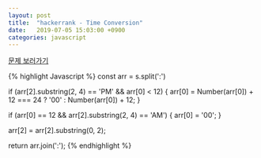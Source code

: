 ```yaml
---
layout: post
title:  "hackerrank - Time Conversion"
date:   2019-07-05 15:03:00 +0900
categories: javascript
---
```


[문제 보러가기][site_address]

{% highlight Javascript %}
const arr = s.split(':')

if (arr[2].substring(2, 4) == 'PM' && arr[0] < 12) {
    arr[0] = Number(arr[0]) + 12 === 24 ? '00' : Number(arr[0]) + 12;
}

if (arr[0] == 12 && arr[2].substring(2, 4) == 'AM') {
    arr[0] = '00';
} 

arr[2] = arr[2].substring(0, 2);

return arr.join(':');
{% endhighlight %}

[site_address]: https://www.hackerrank.com/challenges/time-conversion/problem